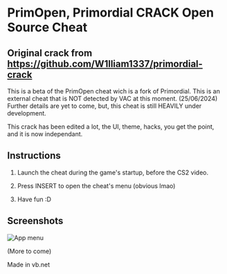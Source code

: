 
# PrimOpen, Primordial CRACK Open Source Cheat

## Original crack from https://github.com/W1lliam1337/primordial-crack

This is a beta of the PrimOpen cheat wich is a fork of Primordial. This is an external cheat that is NOT detected by VAC at this moment. (25/06/2024)
Further details are yet to come, but, this cheat is still HEAVILY under development.

This crack has been edited a lot, the UI, theme, hacks, you get the point, and it is now independant.

## Instructions

1. Launch the cheat during the game's startup, before the CS2 video.

2. Press INSERT to open the cheat's menu (obvious lmao)

3. Have fun :D

## Screenshots

![App menu](https://i.ibb.co/xScMcbz/screen.png)

(More to come)

Made in vb.net

